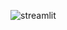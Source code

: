 ![streamlit](https://github.com/Shweetha-Sajeev/NLP_Projects/assets/73292802/e519a8e4-960c-4dfc-b1e8-c936a416d88a)
